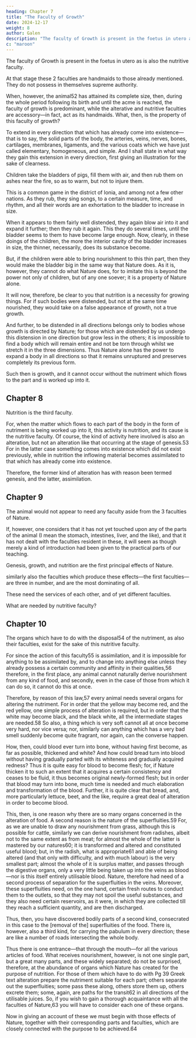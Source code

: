 ```yaml
---
heading: Chapter 7
title: "The Faculty of Growth"
date: 2024-12-17
weight: 8
author: Galen
description: "The faculty of Growth is present in the foetus in utero as is also the nutritive faculty"
c: "maroon"
---
```



The faculty of Growth is present in the foetus in utero as is also the nutritive faculty.

At that stage these 2 faculties are handmaids to those already mentioned. They do not possess in themselves supreme authority. 

When, however, the animal52 has attained its complete size, then, during the whole period following its birth and until the acme is reached, the faculty of growth is predominant, while the alterative and nutritive faculties are accessory—in fact, act as its handmaids. What, then, is the property of this faculty of growth? 

To extend in every direction that which has already come into existence—that is to say, the solid parts of the body, the arteries, veins, nerves, bones, cartilages, membranes, ligaments, and the various coats which we have just called elementary, homogeneous, and simple. And I shall state in what way they gain this extension in every direction, first giving an illustration for the sake of clearness.

Children take the bladders of pigs, fill them with air, and then rub them on ashes near the fire, so as to warm, but not to injure them. 

This is a common game in the district of Ionia, and among not a few other nations. As they rub, they sing songs, to a certain measure, time, and rhythm, and all their words are an exhortation to the bladder to increase in size.

When it appears to them fairly well distended, they again blow air into it and expand it further; then they rub it again. This they do several times, until the bladder seems to them to have become large enough. Now, clearly, in these doings of the children, the more the interior cavity of the bladder increases in size, the thinner, necessarily, does its substance become.

But, if the children were able to bring nourishment to this thin part, then they would make the bladder big in the same way that Nature does. As it is, however, they cannot do what Nature does, for to imitate this is beyond the power not only of children, but of any one soever; it is a property of Nature alone.

It will now, therefore, be clear to you that nutrition is a necessity for growing things. For if such bodies were distended, but not at the same time nourished, they would take on a false appearance of growth, not a true growth. 

And further, to be distended in all directions belongs only to bodies whose growth is directed by Nature; for those which are distended by us undergo this distension in one direction but grow less in the others; it is impossible to find a body which will remain entire and not be torn through whilst we stretch it in the three dimensions. Thus Nature alone has the power to expand a body in all directions so that it remains unruptured and preserves completely its previous form.

Such then is growth, and it cannot occur without the nutriment which flows to the part and is worked up into it.


## Chapter 8

Nutrition is the third faculty.

For, when the matter which flows to each part of the body in the form of nutriment is being worked up into it, this activity is nutrition, and its cause is the nutritive faculty. Of course, the kind of activity here involved is also an alteration, but not an alteration like that occurring at the stage of genesis.53 For in the latter case something comes into existence which did not exist previously, while in nutrition the inflowing material becomes assimilated to that which has already come into existence.

Therefore, the former kind of alteration has with reason been termed genesis, and the latter, assimilation.


## Chapter 9

The animal would not appear to need any faculty aside from the 3 faculties of Nature.

If, however, one considers that it has not yet touched upon any of the parts of the animal (I mean the stomach, intestines, liver, and the like), and that it has not dealt with the faculties resident in these, it will seem as though merely a kind of introduction had been given to the practical parts of our teaching.

Genesis, growth, and nutrition are the first principal effects of Nature.

similarly also the faculties which produce these effects—the first faculties—are three in number, and are the most dominating of all.

These need the services of each other, and of yet different faculties.

What are needed by nutritive faculty? 


## Chapter 10

The organs which have to do with the disposal54 of the nutriment, as also their faculties, exist for the sake of this nutritive faculty. 

For since the action of this faculty55 is assimilation, and it is impossible for anything to be assimilated by, and to change into anything else unless they already possess a certain community and affinity in their qualities,56 therefore, in the first place, any animal cannot naturally derive nourishment from any kind of food, and secondly, even in the case of those from which it can do so, it cannot do this at once. 

Therefore, by reason of this law,57 every animal needs several organs for altering the nutriment. For in order that the yellow may become red, and the red yellow, one simple process of alteration is required, but in order that the white may become black, and the black white, all the intermediate stages are needed.58 So also, a thing which is very soft cannot all at once become very hard, nor vice versa; nor, similarly can anything which has a very bad smell suddenly become quite fragrant, nor again, can the converse happen.

How, then, could blood ever turn into bone, without having first become, as far as possible, thickened and white? And how could bread turn into blood without having gradually parted with its whiteness and gradually acquired redness? Thus it is quite easy for blood to become flesh; for, if Nature thicken it to such an extent that it acquires a certain consistency and ceases to be fluid, it thus becomes original newly-formed flesh; but in order that blood may turn into bone, much time is needed and much elaboration and transformation of the blood. Further, it is quite clear that bread, and, more particularly lettuce, beet, and the like, require a great deal of alteration in order to become blood.

This, then, is one reason why there are so many organs concerned in the alteration of food. A second reason is the nature of the superfluities.59 For, as we are unable to draw any nourishment from grass, although this is possible for cattle, similarly we can derive nourishment from radishes, albeit not to the same extent as from meat; for almost the whole of the latter is mastered by our natures60; it is transformed and altered and constituted useful blood; but, in the radish, what is appropriate61 and able of being altered (and that only with difficulty, and with much labour) is the very smallest part; almost the whole of it is surplus matter, and passes through the digestive organs, only a very little being taken up into the veins as blood—nor is this itself entirely utilisable blood. Nature, therefore had need of a second process of separation for the superfluities in the veins. Moreover, these superfluities need, on the one hand, certain fresh routes to conduct them to the outlets, so that they may not spoil the useful substances, and they also need certain reservoirs, as it were, in which they are collected till they reach a sufficient quantity, and are then discharged.

Thus, then, you have discovered bodily parts of a second kind, consecrated in this case to the [removal of the] superfluities of the food. There is, however, also a third kind, for carrying the pabulum in every direction; these are like a number of roads intersecting the whole body.

Thus there is one entrance—that through the mouth—for all the various articles of food. What receives nourishment, however, is not one single part, but a great many parts, and these widely separated; do not be surprised, therefore, at the abundance of organs which Nature has created for the purpose of nutrition. For those of them which have to do with Pg 39
Greek text alteration prepare the nutriment suitable for each part; others separate out the superfluities; some pass these along, others store them up, others excrete them; some, again, are paths for the transit62 in all directions of the utilisable juices. So, if you wish to gain a thorough acquaintance with all the faculties of Nature,63 you will have to consider each one of these organs.

Now in giving an account of these we must begin with those effects of Nature, together with their corresponding parts and faculties, which are closely connected with the purpose to be achieved.64

